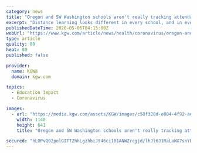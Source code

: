 ```yaml
---
category: news
title: "Oregon and SW Washington schools aren't really tracking attendance during distance learning"
excerpt: "Distance learning looks different in every school, and in every home. But how are schools keeping track of student engagement and contact?"
publishedDateTime: 2020-05-06T04:15:00Z
webUrl: "https://www.kgw.com/article/news/health/coronavirus/oregon-and-sw-washington-schools-arent-really-tracking-attendance-during-distance-learning/283-045d0716-05a4-41d8-b149-8e7a1877cea3"
type: article
quality: 80
heat: 80
published: false

provider:
  name: KGW8
  domain: kgw.com

topics:
  - Education Impact
  - Coronavirus

images:
  - url: "https://media.kgw.com/assets/KGW/images/c58f328d-e884-4f92-ae16-cf216e35e950/c58f328d-e884-4f92-ae16-cf216e35e950_1140x641.jpg"
    width: 1140
    height: 641
    title: "Oregon and SW Washington schools aren't really tracking attendance during distance learning"

secured: "hLOPvQ02polGITTZhhLgzhbiJt46ci101ANWZrcgjd/lhJl6J1RaLaWX7snYBl0GBaR1Rup+P05AwiTepqhMRdi2OZqLcynCozPSCmY4DcLcAxGqWKO6GvGRhuG8OZxo1zgDkHe6qcKaeT+ug4LLqofmMuJBG7dXH9l+lR7MD3JVq0GG0JFd3uE0QK3l7xcWgjKrvI9mehszbcGny2VZEKcEqthK8L2XQOC9vICuIV9iJiWFZ4nBih6iCq4FR2LvOYMT0Cpp1x50/s40ir2oLy+1d7RYyqA78GVjNEGuEjBmFOcCQDWRAVm/PR8KqwWP;IGHiye0AwIu0YLZyG7MsHA=="
---
```


